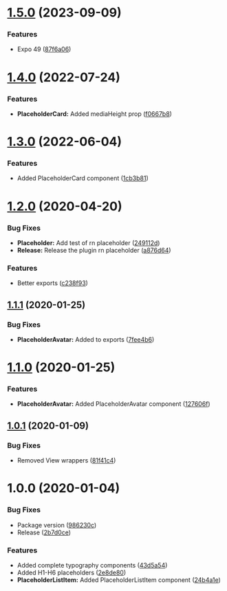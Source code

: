 # [1.5.0](https://github.com/BlueBaseJS/plugin-rn-placeholder/compare/v1.4.0...v1.5.0) (2023-09-09)

### Features

-   Expo 49 ([87f6a06](https://github.com/BlueBaseJS/plugin-rn-placeholder/commit/87f6a06))

# [1.4.0](https://github.com/BlueBaseJS/plugin-rn-placeholder/compare/v1.3.0...v1.4.0) (2022-07-24)

### Features

-   **PlaceholderCard:** Added mediaHeight prop ([f0667b8](https://github.com/BlueBaseJS/plugin-rn-placeholder/commit/f0667b8))

# [1.3.0](https://github.com/BlueBaseJS/plugin-rn-placeholder/compare/v1.2.0...v1.3.0) (2022-06-04)

### Features

-   Added PlaceholderCard component ([1cb3b81](https://github.com/BlueBaseJS/plugin-rn-placeholder/commit/1cb3b81))

# [1.2.0](https://github.com/BlueBaseJS/plugin-rn-placeholder/compare/v1.1.1...v1.2.0) (2020-04-20)

### Bug Fixes

-   **Placeholder:** Add test of rn placeholder ([249112d](https://github.com/BlueBaseJS/plugin-rn-placeholder/commit/249112d))
-   **Release:** Release the plugin rn placeholder ([a876d64](https://github.com/BlueBaseJS/plugin-rn-placeholder/commit/a876d64))

### Features

-   Better exports ([c238f93](https://github.com/BlueBaseJS/plugin-rn-placeholder/commit/c238f93))

## [1.1.1](https://github.com/BlueBaseJS/plugin-rn-placeholder/compare/v1.1.0...v1.1.1) (2020-01-25)

### Bug Fixes

-   **PlaceholderAvatar:** Added to exports ([7fee4b6](https://github.com/BlueBaseJS/plugin-rn-placeholder/commit/7fee4b6))

# [1.1.0](https://github.com/BlueBaseJS/plugin-rn-placeholder/compare/v1.0.1...v1.1.0) (2020-01-25)

### Features

-   **PlaceholderAvatar:** Added PlaceholderAvatar component ([127606f](https://github.com/BlueBaseJS/plugin-rn-placeholder/commit/127606f))

## [1.0.1](https://github.com/BlueBaseJS/plugin-rn-placeholder/compare/v1.0.0...v1.0.1) (2020-01-09)

### Bug Fixes

-   Removed View wrappers ([81f41c4](https://github.com/BlueBaseJS/plugin-rn-placeholder/commit/81f41c4))

# 1.0.0 (2020-01-04)

### Bug Fixes

-   Package version ([986230c](https://github.com/BlueBaseJS/plugin-rn-placeholder/commit/986230c))
-   Release ([2b7d0ce](https://github.com/BlueBaseJS/plugin-rn-placeholder/commit/2b7d0ce))

### Features

-   Added complete typography components ([43d5a54](https://github.com/BlueBaseJS/plugin-rn-placeholder/commit/43d5a54))
-   Added H1-H6 placeholders ([2e8de80](https://github.com/BlueBaseJS/plugin-rn-placeholder/commit/2e8de80))
-   **PlaceholderListItem:** Added PlaceholderListItem component ([24b4a1e](https://github.com/BlueBaseJS/plugin-rn-placeholder/commit/24b4a1e))
